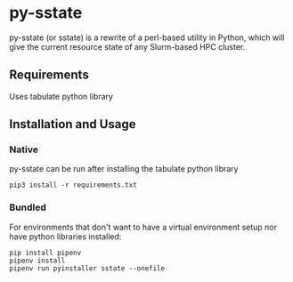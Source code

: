 # py-sstate
py-sstate (or sstate) is a rewrite of a perl-based utility in Python, which will give the current resource state of any Slurm-based HPC cluster.

## Requirements
Uses tabulate python library

## Installation and Usage

### Native
py-sstate can be run after installing the tabulate python library 

```
pip3 install -r requirements.txt
```

### Bundled
For environments that don't want to have a virtual environment setup nor have python libraries installed:

```
pip install pipenv
pipenv install
pipenv run pyinstaller sstate --onefile
```